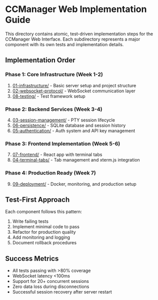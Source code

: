# CCManager Web Implementation Guide

This directory contains atomic, test-driven implementation steps for the CCManager Web Interface. Each subdirectory represents a major component with its own tests and implementation details.

## Implementation Order

### Phase 1: Core Infrastructure (Week 1-2)
1. [01-infrastructure/](01-infrastructure/) - Basic server setup and project structure
2. [02-websocket-protocol/](02-websocket-protocol/) - WebSocket communication layer
3. [08-testing/](08-testing/) - Test framework setup

### Phase 2: Backend Services (Week 3-4)
4. [03-session-management/](03-session-management/) - PTY session lifecycle
5. [06-persistence/](06-persistence/) - SQLite database and session history
6. [05-authentication/](05-authentication/) - Auth system and API key management

### Phase 3: Frontend Implementation (Week 5-6)
7. [07-frontend/](07-frontend/) - React app with terminal tabs
8. [04-terminal-tabs/](04-terminal-tabs/) - Tab management and xterm.js integration

### Phase 4: Production Ready (Week 7)
9. [09-deployment/](09-deployment/) - Docker, monitoring, and production setup

## Test-First Approach

Each component follows this pattern:
1. Write failing tests
2. Implement minimal code to pass
3. Refactor for production quality
4. Add monitoring and logging
5. Document rollback procedures

## Success Metrics

- All tests passing with >80% coverage
- WebSocket latency <100ms
- Support for 20+ concurrent sessions
- Zero data loss during disconnections
- Successful session recovery after server restart